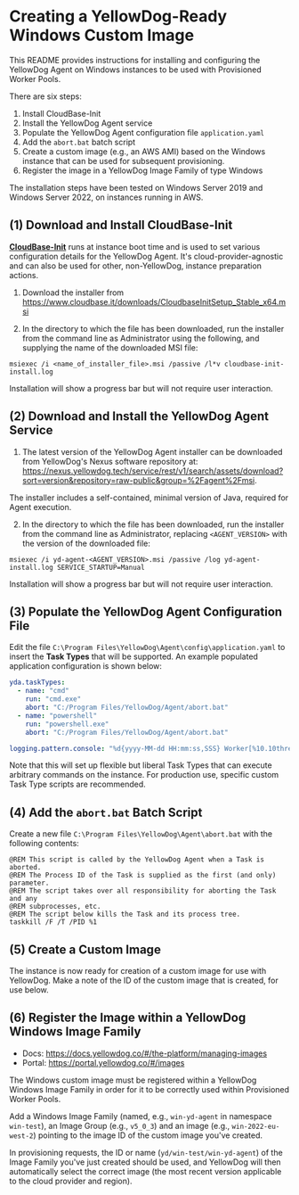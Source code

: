 # Creating a YellowDog-Ready Windows Custom Image

This README provides instructions for installing and configuring the YellowDog Agent on Windows instances to be used with Provisioned Worker Pools.

There are six steps:

1. Install CloudBase-Init
2. Install the YellowDog Agent service
3. Populate the YellowDog Agent configuration file `application.yaml`
4. Add the `abort.bat` batch script
5. Create a custom image (e.g., an AWS AMI) based on the Windows instance that can be used for subsequent provisioning.
6. Register the image in a YellowDog Image Family of type Windows

The installation steps have been tested on Windows Server 2019 and Windows Server 2022, on instances running in AWS.

## (1) Download and Install CloudBase-Init

**[CloudBase-Init](https://cloudbase.it/cloudbase-init/)** runs at instance boot time and is used to set various configuration details for the YellowDog Agent. It's cloud-provider-agnostic and can also be used for other, non-YellowDog, instance preparation actions.

1. Download the installer from https://www.cloudbase.it/downloads/CloudbaseInitSetup_Stable_x64.msi

2. In the directory to which the file has been downloaded, run the installer from the command line as Administrator using the following, and supplying the name of the downloaded MSI file:
```
msiexec /i <name_of_installer_file>.msi /passive /l*v cloudbase-init-install.log
```
Installation will show a progress bar but will not require user interaction.

## (2) Download and Install the YellowDog Agent Service

1. The latest version of the YellowDog Agent installer can be downloaded from YellowDog's Nexus software repository at: https://nexus.yellowdog.tech/service/rest/v1/search/assets/download?sort=version&repository=raw-public&group=%2Fagent%2Fmsi.

The installer includes a self-contained, minimal version of Java, required for Agent execution.

2. In the directory to which the file has been downloaded, run the installer from the command line as Administrator, replacing `<AGENT_VERSION>` with the version of the downloaded file:

```shell
msiexec /i yd-agent-<AGENT_VERSION>.msi /passive /log yd-agent-install.log SERVICE_STARTUP=Manual
```
Installation will show a progress bar but will not require user interaction.

## (3) Populate the YellowDog Agent Configuration File

Edit the file `C:\Program Files\YellowDog\Agent\config\application.yaml` to insert the **Task Types** that will be supported. An example populated application configuration is shown below:

```yaml
yda.taskTypes:
  - name: "cmd"
    run: "cmd.exe"
    abort: "C:/Program Files/YellowDog/Agent/abort.bat"
  - name: "powershell"
    run: "powershell.exe"
    abort: "C:/Program Files/YellowDog/Agent/abort.bat"

logging.pattern.console: "%d{yyyy-MM-dd HH:mm:ss,SSS} Worker[%10.10thread] %-5level[%40logger{40}] %message [%class{0}:%method:%line]%n"
```

Note that this will set up flexible but liberal Task Types that can execute arbitrary commands on the instance. For production use, specific custom Task Type scripts are recommended.

## (4) Add the `abort.bat` Batch Script

Create a new file `C:\Program Files\YellowDog\Agent\abort.bat` with the following contents:

```
@REM This script is called by the YellowDog Agent when a Task is aborted.
@REM The Process ID of the Task is supplied as the first (and only) parameter.
@REM The script takes over all responsibility for aborting the Task and any
@REM subprocesses, etc.
@REM The script below kills the Task and its process tree.
taskkill /F /T /PID %1
```

## (5) Create a Custom Image

The instance is now ready for creation of a custom image for use with YellowDog. Make a note of the ID of the custom image that is created, for use below.

## (6) Register the Image within a YellowDog Windows Image Family

- Docs: https://docs.yellowdog.co/#/the-platform/managing-images
- Portal: https://portal.yellowdog.co/#/images

The Windows custom image must be registered within a YellowDog Windows Image Family in order for it to be correctly used within Provisioned Worker Pools.

Add a Windows Image Family (named, e.g., `win-yd-agent` in namespace `win-test`), an Image Group (e.g., `v5_0_3`) and an image (e.g., `win-2022-eu-west-2`) pointing to the image ID of the custom image you've created.

In provisioning requests, the ID or name (`yd/win-test/win-yd-agent`) of the Image Family you've just created should be used, and YellowDog will then automatically select the correct image (the most recent version applicable to the cloud provider and region).
